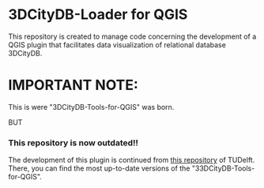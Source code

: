 # 3DCityDB-Loader for QGIS
This repository is created to manage code concerning the development of a QGIS plugin that facilitates data visualization of relational database 3DCityDB.

# IMPORTANT NOTE:
This is were "3DCityDB-Tools-for-QGIS" was born.

BUT

### This repository is now outdated!!

The development of this plugin is continued from [this repository](https://github.com/tudelft3d/3DCityDB-Tools-for-QGIS) of TUDelft.
There, you can find the most up-to-date versions of the "33DCityDB-Tools-for-QGIS".
